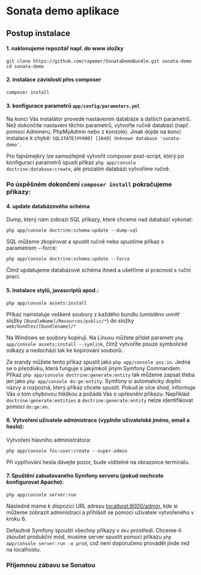 # Sonata demo aplikace

## Postup instalace

#### 1. naklonujeme repozitář např. do www složky

    git clone https://github.com/rapemer/SonataDemoBundle.git sonata-demo
    cd sonata-demo

#### 2. instalace závislostí přes composer

    composer install

#### 3. konfigurace parametrů `app/config/parameters.yml`

Na konci Vás instalátor provede nastavením databáze a dalších parametrů. Než dokončíte nastavení těchto parametrů, vytvořte ručně databázi (např. pomocí Admineru, PhpMyAdmin nebo z konzole). Jinak dojde na konci instalace k chybě: `SQLSTATE[HY000] [1049] Unknown database 'sonata-demo'`. 

Pro fajnšmejkry lze samozřejmě vytvořit composer post-script, který po konfiguraci parametrů spustí příkaz `php app/console doctrine:database:create`, ale prozatím databázi vytvoříme ručně.

### Po úspěšném dokončení `composer install` pokračujeme příkazy:

#### 4. update databázového schéma

Dump, který nám zobrazí SQL příkazy, které chceme nad databází vykonat:

    php app/console doctrine:schema:update --dump-sql

SQL můžeme zkopírovat a spustit ručně nebo spustíme příkaz s parametrem --force:

    php app/console doctrine:schema:update --force

Čímž updatujeme databázové schéma ihned a ušetříme si pracnost s ruční prací.

#### 5. Instalace stylů, javascriptů apod.:

    php app/console assets:install

Příkaz nainstaluje veškeré soubory z každého bundlu (umístěno uvnitř složky `[BundleName]/Resources/public/*`) do složky `web/bundles/[bundlename]/*`

Na Windows se soubory kopírují. Na Linuxu můžete přidat parametr `php app/console assets:install --symlink`, čímž vytvoříte pouze symbolické odkazy a nedochází tak ke kopírování souborů.

Ze srandy můžete tento příkaz spustit jako `php app/console ass:in`. Jedná se o přezdívku, která funguje s jakýmkoli jiným Symfony Commandem. Příkaz `php app/console doctrine:generate:entity` tak můžeme zapsat třeba jen jako `php app/console do:ge:entity`. Symfony si automaticky doplní názvy a rozpozná, který příkaz chcete spustit. Pokud je více shod, informuje Vás o tom chybovou hláškou a požádá Vás o upřesnění příkazu. Například `doctrine:generate:entities` a `doctrine:generate:entity` nelze identifikovat pomocí `do:ge:en`. 

#### 6. Vytvoření uživatele administrace (vyplníte uživatelské jméno, email a heslo):

Vytvoření hlavního administrátora:

    php app/console fos:user:create --super-admin

Při vyplňování hesla dávejte pozor, bude viditelné na obrazovce terminálu.

#### 7. Spuštění zabudovaného Symfony serveru (pokud nechcete konfigurovat Apache):

    php app/console server:run

Následně máme k dispozici URL adresu [localhost:8000/admin](http://localhost:8000/admin), kde si můžeme zobrazit administraci a přihlásit se pomocí uživatele vytvořeného v kroku 6.

Defaultně Symfony spouští všechny příkazy v `dev` prostředí. Chceme-li zkoušet produkční mód, musíme server spustit pomocí příkazu `php app/console server:run -e prod`, což není doporučeno provádět jinde než na localhostu.

### Příjemnou zábavu se Sonatou
